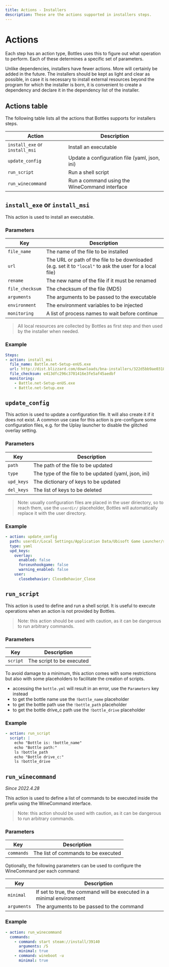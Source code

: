 ```yaml
---
title: Actions - Installers
description: These are the actions supported in installers steps.
---
```


# Actions
Each step has an action type, Bottles uses this to figure out what operation to 
perform. Each of these determines a specific set of parameters.

Unlike dependencies, installers have fewer actions. More will certainly be 
added in the future. The installers should be kept as light and clear as 
possible, in case it is necessary to install external resources beyond the 
program for which the installer is born, it is convenient to create a 
dependency and declare it in the dependency list of the installer.

## Actions table
The following table lists all the actions that Bottles supports for
installers steps.

| Action | Description |
| ------ | ----------- |
| `install_exe` or `install_msi` | Install an executable |
| `update_config` | Update a configuration file (yaml, json, ini) |
| `run_script` | Run a shell script |
| `run_winecommand` | Run a command using the WineCommand interface |

## `install_exe` or `install_msi`
This action is used to install an executable.

### Parameters

| Key | Description |
| --- | ----------- |
| `file_name` | The name of the file to be installed |
| `url` | The URL or path of the file to be downloaded (e.g. set it to `"local"` to ask the user for a local file) |
| `rename` | The new name of the file if it must be renamed |
| `file_checksum` | The checksum of the file (MD5) |
| `arguments` | The arguments to be passed to the executable |
| `environment` | The environment variables to be injected |
| `monitoring` | A list of process names to wait before continue |

> All local resources are collected by Bottles as first step and then
> used by the installer when needed.

### Example
```yaml
Steps:
- action: install_msi
  file_name: Battle.net-Setup-enUS.exe
  url: http://dist.blizzard.com/downloads/bna-installers/322d5bb9ae0318de3d4cde7641c96425/retail.1/Battle.net-Setup-enUS.exe
  file_checksum: e413dfc296c3701416e3fe5af45aedbf
  monitoring:
    - Battle.net-Setup-enUS.exe
    - Battle.net-Setup.exe
```

## `update_config`
This action is used to update a configuration file. It will also create it
if it does not exist. A common use case for this action is pre-configure
some configuration files, e.g. for the Uplay launcher to disable the glitched
overlay setting.

### Parameters

| Key | Description |
| --- | ----------- |
| `path` | The path of the file to be updated |
| `type` | The type of the file to be updated (yaml, json, ini) |
| `upd_keys` | The dictionary of keys to be updated |
| `del_keys` | The list of keys to be deleted |

> Note: usually configuration files are placed in the user diriectory, so
> to reach them, use the `userdir/` placeholder, Bottles will automatically
> replace it with the user directory.

### Example
```yaml
- action: update_config
  path: userdir/Local Settings/Application Data/Ubisoft Game Launcher/settings.yml
  type: yaml
  upd_keys: 
    overlay:
      enabled: false
      forceunhookgame: false
      warning_enabled: false
    user:
      closebehavior: CloseBehavior_Close
```

## `run_script`
This action is used to define and run a shell script. It is useful to
execute operations when an action is not provided by Bottles.

> Note: this action should be used with caution, as it can be dangerous
> to run arbitrary commands.

### Parameters

| Key | Description |
| --- | ----------- |
| `script` | The script to be executed |

To avoid damage to a minimum, this action comes with some restrictions but 
also with some placeholders to facilitate the creation of scripts.

- accessing the `bottle.yml` will result in an error, use the `Parameters`
  key instead
- to get the bottle name use the `!bottle_name` placeholder
- to get the bottle path use the `!bottle_path` placeholder
- to get the bottle drive_c path use the `!bottle_drive` placeholder

### Example
```yaml
- action: run_script
  script: |
    echo "Bottle is: !bottle_name"
    echo "Bottle path:"
    ls !bottle_path
    echo "Bottle drive_c:"
    ls !bottle_drive
```


## `run_winecommand`
*Since 2022.4.28*

This action is used to define a list of commands to be executed inside the
prefix using the WineCommand interface.

> Note: this action should be used with caution, as it can be dangerous
> to run arbitrary commands.

### Parameters

| Key | Description |
| --- | ----------- |
| `commands` | The list of commands to be executed |

Optionally, the following parameters can be used to configure the WineCommand
per each command:

| Key | Description |
| --- | ----------- |
| `minimal` | If set to true, the command will be executed in a minimal environment |
| `arguments` | The arguments to be passed to the command |

### Example
```yaml
- action: run_winecommand
  commands:
    - command: start steam://install/39140
      arguments: /S
      minimal: true
    - command: wineboot -u
      minimal: true
```
